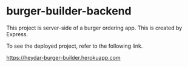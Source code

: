 # burger-builder-backend

This project is server-side of a burger ordering app. This is created by Express.

To see the deployed project, refer to the following link.

https://heydar-burger-builder.herokuapp.com
